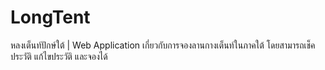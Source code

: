 # LongTent
หลงเต็นท์ปักษ์ใต้ | Web Application เกี่ยวกับการจองลานกางเต็นท์ในภาคใต้ โดยสามารถเช็คประวัติ แก้ไขประวัติ และจองได้

